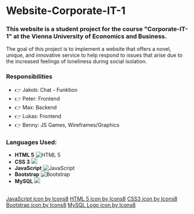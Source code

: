 # Website-Corporate-IT-1
### This website is a student project for the course "Corporate-IT-1" at the Vienna University of Economics and Business.

The goal of this project is to implement a website that offers a novel, unique, and innovative service to help respond to issues that arise due to the increased feelings of loneliness during social isolation.

### Responsibilities

  - :point_right: Jakob: Chat - Funktion 
  - :point_right: Peter: Frontend 
  - :point_right: Max: Backend 
  - :point_right: Lukas: Frontend 
  - :point_right: Benny: JS Games, Wireframes/Graphics 

### Languages Used: 
- **HTML 5** <img alt="HTML 5" src="https://img.icons8.com/color/48/000000/html-5--v1.png"/> 
- **CSS 3** <img src="https://img.icons8.com/color/50/000000/css3.png"/>
- **JavaScript** <img alt="JavaScript" src="https://img.icons8.com/color/48/000000/javascript--v1.png"/>
- **Bootstrap** <img alt="Bootstrap" src="https://img.icons8.com/color/48/000000/bootstrap.png"/>
- **MySQL** <img src="https://img.icons8.com/color/48/000000/mysql-logo.png"/>

<br>
<a href="https://icons8.com/icon/108784/javascript">JavaScript icon by Icons8</a>
<a href="https://icons8.com/icon/20909/html-5">HTML 5 icon by Icons8</a>
<a href="https://icons8.com/icon/21278/css3">CSS3 icon by Icons8</a>
<a href="https://icons8.com/icon/84710/bootstrap">Bootstrap icon by Icons8</a>
<a href="https://icons8.com/icon/UFXRpPFebwa2/mysql-logo">MySQL Logo icon by Icons8</a>